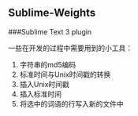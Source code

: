 Sublime-Weights
---

###Sublime Text 3 plugin

一些在开发的过程中需要用到的小工具：

1. 字符串的md5编码
2. 标准时间与Unix时间戳的转换
3. 插入Unix时间戳
4. 插入标准时间
5. 将选中的词语的行写入新的文件中